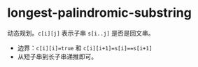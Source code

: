 # longest-palindromic-substring

动态规划。`c[i][j]` 表示子串 `s[i..j]` 是否是回文串。

- 边界：`c[i][i]=true` 和 `c[i][i+1]=s[i]==s[i+1]`
- 从短子串到长子串递推即可。